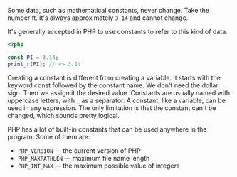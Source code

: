 
Some data, such as mathematical constants, never change. Take the number π. It's always approximately `3.14` and cannot change.

It's generally accepted in PHP to use constants to refer to this kind of data.

  ```php
  <?php

  const PI = 3.14;
  print_r(PI); // => 3.14
  ```

Creating a constant is different from creating a variable. It starts with the keyword const followed by the constant name. We don't need the dollar sign. Then we assign it the desired value. Constants are usually named with uppercase letters, with `_` as a separator. A constant, like a variable, can be used in any expression. The only limitation is that the constant can't be changed, which sounds pretty logical.

PHP has a lot of built-in constants that can be used anywhere in the program. Some of them are:

* `PHP_VERSION` — the current version of PHP
* `PHP_MAXPATHLEN` — maximum file name length
* `PHP_INT_MAX` — the maximum possible value of integers
